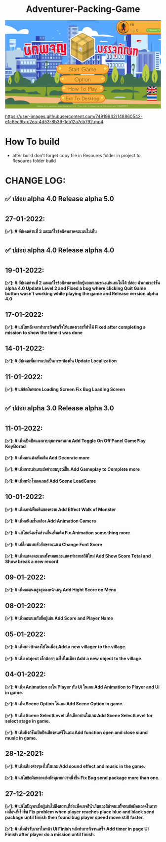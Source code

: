 <h1 align="center">
Adventurer-Packing-Game</h1>
<p align="center"><img src="ScreenImage/alpha 4.0.png">
</p>

https://user-images.githubusercontent.com/74919942/148860542-e1c6ec9b-c2ea-4d53-8b39-1eb12a7cb792.mp4

# How To build
- after build don't forget copy file in Resoures folder in project to Resoures folder build

# CHANGE LOG:

## ✅ ปล่อย alpha 4.0 Release alpha 5.0
#

## 27-01-2022:

#### [✅]: # อัปเดตด่านที่ 3 และแก้ไขข้อผิดพลาดคะแนนไม่เก็บ
#

## ✅ ปล่อย alpha 4.0 Release alpha 4.0

#

## 19-01-2022:

#### [✅]: # อัปเดตด่านที่ 2 และแก้ไขข้อผิดพลาดคลิกปุ่มออกเกมขณะเล่นเกมไม่ได้ ปล่อย ตัวเกมเวอร์ชั่น alpha 4.0 Update Level 2 and Fixed a bug where clicking Quit Game button wasn't working while playing the game and Release version alpha 4.0

## 17-01-2022:

#### [✅]: # แก้ไขหลังจากทำภารกิจสำเร็จให้แสดงเวลาที่ทำได้ Fixed after completing a mission to show the time it was done

## 14-01-2022:

#### [✅]: # อัปเดตเพิ่มการแปลเป็นภาษาท้องถิ่น Update Localization

## 11-01-2022:

#### [✅]: # แก้ข้อผิดพลาด Loading Screen Fix Bug Loading Screen

#

## ✅ ปล่อย alpha 3.0 Release alpha 3.0

#

## 11-01-2022:

#### [✅]: # เพิ่มเปิดปิดแผงควบคุมการเล่นเกม Add Toggle On Off Panel GamePlay KeyBorad

#### [✅]: # เพิ่มตกแต่งเพิ่มเติม Add Decorate more

#### [✅]: # เพิ่มการเล่นเกมส์อย่างสมบูรณ์ขึ้น Add Gameplay to Complete more

#### [✅]: # เพิ่มหน้าโหลดเกมส์ Add Scene LoadGame

## 10-01-2022:

#### [✅]: # เพิ่มเอฟเฟ็คเดินของควาย Add Effect Walk of Monster

#### [✅]: # เพิ่มอนิเมชั่นกล้อง Add Animation Camera

#### [✅]: # แก้ไขอนิเมชั่นส่วนอื่นเพื่มเติม Fix Animation some thing more

#### [✅]: # เปลี่ยนแบบตัวอักษรคะแนน Change Font Score

#### [✅]: # เพิ่มแสดงคะแนนทั้งหมดและแสดงทำลายสถิติใหม่ Add Show Score Total and Show break a new record

## 09-01-2022:

#### [✅]: # เพิ่มคะแนนสูงสุดลงหน้าเมนู Add Hight Score on Menu

## 08-01-2022:

#### [✅]: # เพิ่มคะแนนกับชื่อผู้เล่น Add Score and Player Name

## 05-01-2022:

#### [✅]: # เพิ่มชาวบ้านลงไปในเมือง Add a new villager to the village.

#### [✅]: # เพิ่ม object เล็กน้อยๆ ลงไปในเมือง Add a new object to the village.

## 04-01-2022:

#### [✅]: # เพิ่ม Animation ลงใน Player กับ Ui ในเกม Add Animation to Player and Ui in game.

#### [✅]: # เพิ่ม Scene Option ในเกม Add Scene Option in game.

#### [✅]: # เพิ่ม Scene SelectLevel เพื่อเลือกด่านในเกม Add Scene SelectLevel for select stage in game.

#### [✅]: # เพิ่มฟังก์ชั่นเปิดปิดเสียงดนตรีในเกม Add function open and close siund music in game.

## 28-12-2021:

#### [✅]: # เพิ่มเสียงต่างๆลงไปในเกม Add sound effect and music in the game.

#### [✅]: # แก้ไขข้อผิดพลาดส่งพัสดุมากกว่าหนึ่งชิ้น Fix Bug send package more than one.

## 27-12-2021:

#### [✅]: # แก้ไขปัญหาเมื่อผู้เล่นไปถึงสถานที่ส่งแพ็คเกจสีน้ำเงินและสีดำจนเสร็จพบข้อผิดพลาดในการเคลื่อนที่เร็วขึ้น Fix problem when player reaches place blue and black send package until finish then found bug player speed move still faster.

#### [✅]: # เพิ่มตัวจับเวลาในหน้า Ui Finish หลังทำภารกิจจนเสร็จ Add timer in page Ui Finish after player do a mission until finish.

